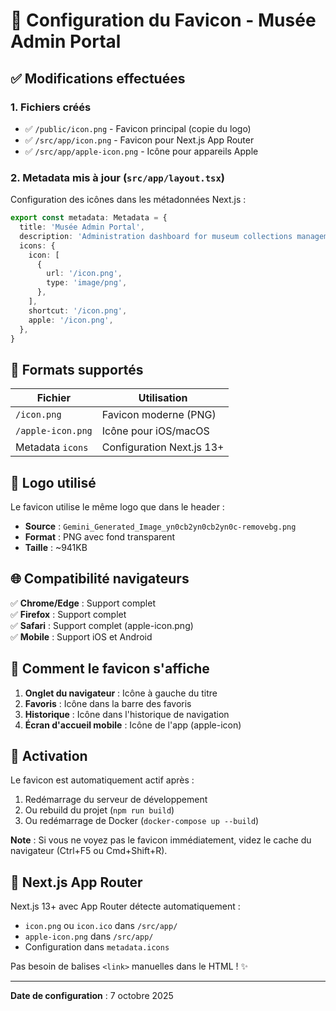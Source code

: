 # 🎨 Configuration du Favicon - Musée Admin Portal

## ✅ Modifications effectuées

### 1. **Fichiers créés**
- ✅ `/public/icon.png` - Favicon principal (copie du logo)
- ✅ `/src/app/icon.png` - Favicon pour Next.js App Router
- ✅ `/src/app/apple-icon.png` - Icône pour appareils Apple

### 2. **Metadata mis à jour** (`src/app/layout.tsx`)
Configuration des icônes dans les métadonnées Next.js :
```typescript
export const metadata: Metadata = {
  title: 'Musée Admin Portal',
  description: 'Administration dashboard for museum collections management',
  icons: {
    icon: [
      {
        url: '/icon.png',
        type: 'image/png',
      },
    ],
    shortcut: '/icon.png',
    apple: '/icon.png',
  },
}
```

## 📱 Formats supportés

| Fichier | Utilisation |
|---------|-------------|
| `/icon.png` | Favicon moderne (PNG) |
| `/apple-icon.png` | Icône pour iOS/macOS |
| Metadata `icons` | Configuration Next.js 13+ |

## 🎯 Logo utilisé

Le favicon utilise le même logo que dans le header :
- **Source** : `Gemini_Generated_Image_yn0cb2yn0cb2yn0c-removebg.png`
- **Format** : PNG avec fond transparent
- **Taille** : ~941KB

## 🌐 Compatibilité navigateurs

✅ **Chrome/Edge** : Support complet  
✅ **Firefox** : Support complet  
✅ **Safari** : Support complet (apple-icon.png)  
✅ **Mobile** : Support iOS et Android  

## 🔄 Comment le favicon s'affiche

1. **Onglet du navigateur** : Icône à gauche du titre
2. **Favoris** : Icône dans la barre des favoris
3. **Historique** : Icône dans l'historique de navigation
4. **Écran d'accueil mobile** : Icône de l'app (apple-icon)

## 🚀 Activation

Le favicon est automatiquement actif après :
1. Redémarrage du serveur de développement
2. Ou rebuild du projet (`npm run build`)
3. Ou redémarrage de Docker (`docker-compose up --build`)

**Note** : Si vous ne voyez pas le favicon immédiatement, videz le cache du navigateur (Ctrl+F5 ou Cmd+Shift+R).

## 📝 Next.js App Router

Next.js 13+ avec App Router détecte automatiquement :
- `icon.png` ou `icon.ico` dans `/src/app/`
- `apple-icon.png` dans `/src/app/`
- Configuration dans `metadata.icons`

Pas besoin de balises `<link>` manuelles dans le HTML ! ✨

---

**Date de configuration** : 7 octobre 2025

